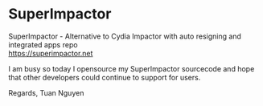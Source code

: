 # SuperImpactor

SuperImpactor - Alternative to Cydia Impactor with auto resigning and integrated apps repo<br/>
https://superimpactor.net

I am busy so today I opensource my SuperImpactor sourcecode and hope that other developers could continue to support for users. 

Regards,
Tuan Nguyen



